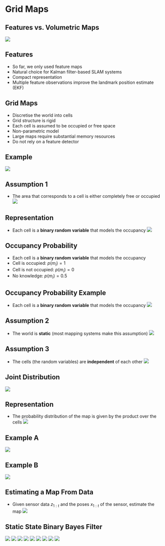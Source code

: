 # Grid Maps
## Features vs. Volumetric Maps
![](Images/features-vs-volumetric-maps.png)

## Features
- So far, we only used feature maps
- Natural choice for Kalman filter-based SLAM systems
- Compact representation
- Multiple feature observations improve the landmark position estimate (EKF)

## Grid Maps
- Discretise the world into cells
- Grid structure is rigid
- Each cell is assumed to be occupied or free space
- Non-parametric model
- Large maps require substantial memory resources
- Do not rely on a feature detector

## Example
![](Images/grid-maps-feature.png)

## Assumption 1
- The area that corresponds to a cell is either completely free or occupied
![](Images/assumption-1.png)

## Representation
- Each cell is a **binary random variable** that models the occupancy
![](Images/representation-gridmaps.png)

## Occupancy Probability
- Each cell is a **binary random variable** that models the occupancy
- Cell is occupied: $p(m_i)=1$ 
- Cell is not occupied: $p(m_i)=0$
- No knowledge: $p(m_i)=0.5$

## Occupancy Probability Example
- Each cell is a **binary random variable** that models the occupancy
![](Images/assumption-2.png)

## Assumption 2
- The world is **static** (most mapping systems make this assumption)
![](Images/assumption21.png)

## Assumption 3
- The cells (the random variables) are **independent** of each other
![](Images/assumption2.png)

## Joint Distribution
![](Images/joint-distribution.png)

## Representation
- The probability distribution of the map is given by the product over the cells
![](Images/representation2.png)

## Example A
![](Images/example-a.png)

## Example B
![](Images/example-b.png)

## Estimating a Map From Data
- Given sensor data $z_{1:t}$ and the poses $x_{1:t}$ of the sensor, estimate the map
![](Images/estimating-from-sensor-data.png)

## Static State Binary Bayes Filter
![](Images/state-static-bayes-filter.png)
![](Images/state-static-bayes-filter-1.png)
![](Images/state-static-bayes-filter-2.png)
![](Images/state-static-bayes-filter-3.png)
![](Images/state-static-bayes-filter-4.png)
![](Images/state-static-bayes-filter-5.png)
![](Images/state-static-bayes-filter-6.png)
![](Images/state-static-bayes-filter-6.png)
![](Images/state-static-bayes-filter-8.png)
